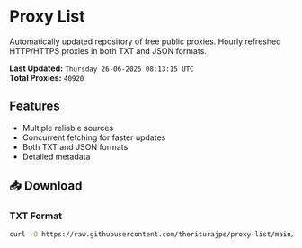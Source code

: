 # Proxy List

Automatically updated repository of free public proxies. Hourly refreshed HTTP/HTTPS proxies in both TXT and JSON formats.

**Last Updated:** `Thursday 26-06-2025 08:13:15 UTC`  
**Total Proxies:** `40920`

## Features
- Multiple reliable sources
- Concurrent fetching for faster updates
- Both TXT and JSON formats
- Detailed metadata

## 📥 Download

### TXT Format
```bash
curl -O https://raw.githubusercontent.com/theriturajps/proxy-list/main/proxies.txt